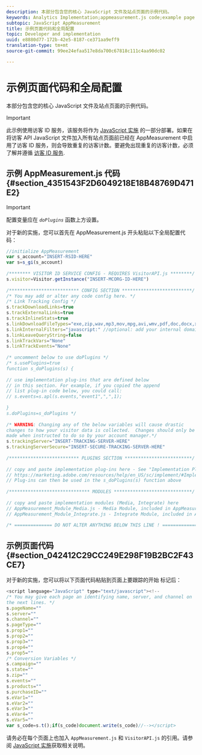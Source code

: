 ```yaml
---
description: 本部分包含您的核心 JavaScript 文件及站点页面的示例代码。
keywords: Analytics Implementation;appmeasurement.js code;example page code
subtopic: JavaScript AppMeasurement
title: 示例页面代码和全局配置
topic: Developer and implementation
uuid: e8880d77-172b-42e5-8187-ce371aa9eff9
translation-type: tm+mt
source-git-commit: 99ee24efaa517e8da700c67818c111c4aa90dc02

---
```



# 示例页面代码和全局配置

本部分包含您的核心 JavaScript 文件及站点页面的示例代码。

>[!IMPORTANT]
>
>此示例使用访客 ID 服务，该服务将作为 [JavaScript 实施](/help/implement/js-implementation/javascript-implementation-overview.md) 的一部分部署。如果在将访客 API JavaScript 文件加入所有站点页面前已经在 AppMeasurement 中启用了访客 ID 服务，则会导致重复的访客计数。要避免出现重复的访客计数，必须了解并遵循 [访客 ID 服务](/help/implement/js-implementation/c-unique-visitors/visid-service.md).

## 示例 AppMeasurement.js 代码 {#section_4351543F2D6049218E18B48769D471E2}

>[!IMPORTANT]
>
>配置变量应在 *`doPlugins`* 函数上方设置。

对于新的实施，您可以首先在 AppMeasurement.js 开头粘贴以下全局配置代码：

```js
//initialize AppMeasurement 
var s_account="INSERT-RSID-HERE" 
var s=s_gi(s_account) 
 
/******** VISITOR ID SERVICE CONFIG - REQUIRES VisitorAPI.js ********/ 
s.visitor=Visitor.getInstance("INSERT-MCORG-ID-HERE") 
 
/************************** CONFIG SECTION **************************/ 
/* You may add or alter any code config here. */ 
/* Link Tracking Config */ 
s.trackDownloadLinks=true 
s.trackExternalLinks=true 
s.trackInlineStats=true 
s.linkDownloadFileTypes="exe,zip,wav,mp3,mov,mpg,avi,wmv,pdf,doc,docx,xls,xlsx,ppt,pptx" 
s.linkInternalFilters="javascript:" //optional: add your internal domain here 
s.linkLeaveQueryString=false 
s.linkTrackVars="None" 
s.linkTrackEvents="None" 
 
/* uncomment below to use doPlugins */ 
/* s.usePlugins=true 
function s_doPlugins(s) { 
 
// use implementation plug-ins that are defined below 
// in this section. For example, if you copied the append 
// list plug-in code below, you could call: 
// s.events=s.apl(s.events,"event1",",",1); 
 
} 
s.doPlugins=s_doPlugins */ 
 
/* WARNING: Changing any of the below variables will cause drastic 
changes to how your visitor data is collected.  Changes should only be 
made when instructed to do so by your account manager.*/ 
s.trackingServer="INSERT-TRACKING-SERVER-HERE" 
s.trackingServerSecure="INSERT-SECURE-TRACKING-SERVER-HERE" 
 
/************************** PLUGINS SECTION *************************/ 
 
// copy and paste implementation plug-ins here - See "Implementation Plug-ins" @ 
// https://marketing.adobe.com/resources/help/en_US/sc/implement/#Implementation_Plugins 
// Plug-ins can then be used in the s_doPlugins(s) function above  
 
/****************************** MODULES *****************************/ 
 
// copy and paste implementation modules (Media, Integrate) here 
// AppMeasurement_Module_Media.js - Media Module, included in AppMeasurement zip 
// AppMeasurement_Module_Integrate.js - Integrate Module, included in AppMeasurement zip 
 
/* ============== DO NOT ALTER ANYTHING BELOW THIS LINE ! ===============  
```

## 示例页面代码 {#section_042412C29CC249E298F19B2BC2F43CE7}

对于新的实施，您可以将以下页面代码粘贴到页面上要跟踪的开始 <body> 标记后：

```js
<script language="JavaScript" type="text/javascript"><!-- 
/* You may give each page an identifying name, server, and channel on 
the next lines. */ 
s.pageName="" 
s.server="" 
s.channel="" 
s.pageType="" 
s.prop1="" 
s.prop2="" 
s.prop3="" 
s.prop4="" 
s.prop5="" 
/* Conversion Variables */ 
s.campaign="" 
s.state="" 
s.zip="" 
s.events="" 
s.products="" 
s.purchaseID="" 
s.eVar1="" 
s.eVar2="" 
s.eVar3="" 
s.eVar4="" 
s.eVar5="" 
var s_code=s.t();if(s_code)document.write(s_code)//--></script>
```

请务必在每个页面上也加入 `AppMeasurement.js` 和 `VisitorAPI.js` 的引用。请参阅 [JavaScript 实施](/help/implement/js-implementation/javascript-implementation-overview.md)获取相关说明。
